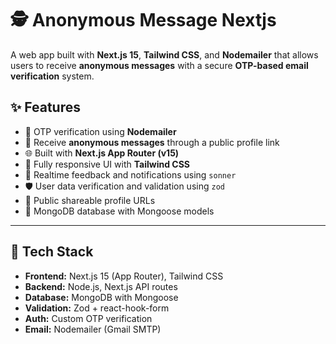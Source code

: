  
# 🕵️ Anonymous Message Nextjs

A web app built with **Next.js 15**, **Tailwind CSS**, and **Nodemailer** that allows users to receive **anonymous messages** with a secure **OTP-based email verification** system.

## ✨ Features

- 🔐 OTP verification using **Nodemailer**
- 💬 Receive **anonymous messages** through a public profile link
- 🌐 Built with **Next.js App Router (v15)**
- 🎨 Fully responsive UI with **Tailwind CSS**
- 🔄 Realtime feedback and notifications using `sonner`
- 🛡️ User data verification and validation using `zod`
- 🔗 Public shareable profile URLs
- 📁 MongoDB database with Mongoose models

---
 

## 🚀 Tech Stack

- **Frontend:** Next.js 15 (App Router), Tailwind CSS
- **Backend:** Node.js, Next.js API routes
- **Database:** MongoDB with Mongoose
- **Validation:** Zod + react-hook-form
- **Auth:** Custom OTP verification
- **Email:** Nodemailer (Gmail SMTP)

 
 
